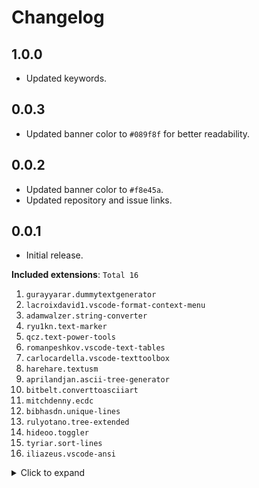 # Changelog

## 1.0.0

- Updated keywords.

## 0.0.3

- Updated banner color to `#089f8f` for better readability.

## 0.0.2

- Updated banner color to `#f8e45a`.
- Updated repository and issue links.

## 0.0.1

- Initial release.

**Included extensions**: `Total 16`

1. `gurayyarar.dummytextgenerator`
2. `lacroixdavid1.vscode-format-context-menu`
3. `adamwalzer.string-converter`
4. `ryu1kn.text-marker`
5. `qcz.text-power-tools`
6. `romanpeshkov.vscode-text-tables`
7. `carlocardella.vscode-texttoolbox`
8. `harehare.textusm`
9. `aprilandjan.ascii-tree-generator`
10. `bitbelt.converttoasciiart`
11. `mitchdenny.ecdc`
12. `bibhasdn.unique-lines`
13. `rulyotano.tree-extended`
14. `hideoo.toggler`
15. `tyriar.sort-lines`
16. `iliazeus.vscode-ansi`

<details>
<summary>Click to expand</summary>
<p>

```sh
gurayyarar.dummytextgenerator,
lacroixdavid1.vscode-format-context-menu,
adamwalzer.string-converter,
ryu1kn.text-marker,
qcz.text-power-tools,
romanpeshkov.vscode-text-tables,
carlocardella.vscode-texttoolbox,
harehare.textusm,
aprilandjan.ascii-tree-generator,
bitbelt.converttoasciiart,
mitchdenny.ecdc,
bibhasdn.unique-lines,
rulyotano.tree-extended,
hideoo.toggler,
tyriar.sort-lines,
iliazeus.vscode-ansi
```

</p>
</details>
